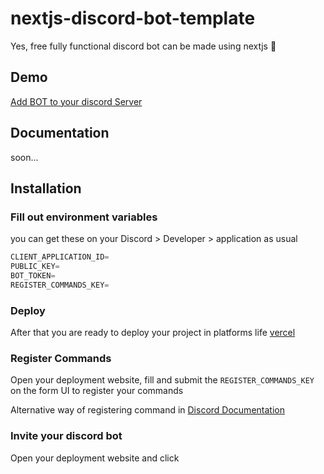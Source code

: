 # nextjs-discord-bot-template

Yes, free fully functional discord bot can be made using nextjs 🤯

## Demo

[Add BOT to your discord Server](https://discord.com/api/oauth2/authorize?client_id=1060978886378266736&permissions=277025445888&scope=bot%20applications.commands)

## Documentation

soon...

## Installation

### Fill out environment variables

you can get these on your Discord > Developer > application as usual

```js
CLIENT_APPLICATION_ID=
PUBLIC_KEY=
BOT_TOKEN=
REGISTER_COMMANDS_KEY=
```


### Deploy
After that you are ready to deploy your project in platforms life [vercel](https://vercel.com/)


### Register Commands
Open your deployment website, fill and submit the `REGISTER_COMMANDS_KEY` on the form UI to register your commands

Alternative way of registering command in
[Discord Documentation](https://discord.com/developers/docs/interactions/application-commands#endpoints)


### Invite your discord bot 
Open your deployment website and click


